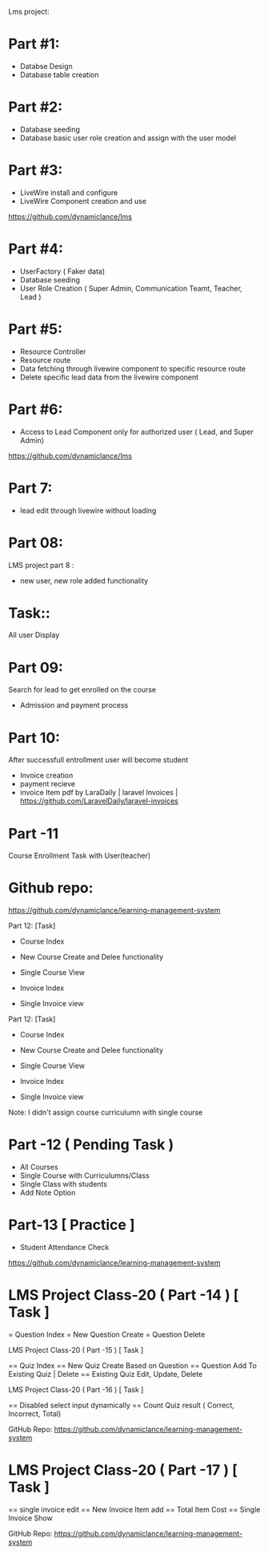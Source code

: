 Lms project:

Part #1:
=====
- Databse Design
- Database table creation

Part #2:
======
- Database seeding
- Database basic user role creation and assign with the user model

Part #3:
======
- LiveWire install and configure
- LiveWire Component creation and use


https://github.com/dynamiclance/lms

Part #4:
======

- UserFactory ( Faker data)
- Database seeding
- User Role Creation ( Super Admin, Communication Teamt, Teacher, Lead )

Part #5:
======

- Resource Controller
- Resource route
- Data fetching through livewire component to specific resource route
- Delete specific lead data from the livewire component

Part #6:
======

- Access to Lead Component only for authorized user ( Lead, and Super Admin)

https://github.com/dynamiclance/lms

Part 7:
======

- lead edit through livewire without loading

Part 08:
======

LMS project  part 8 :
- new user, new role added functionality 

Task::
=====
All user Display

Part 09:
=======
Search for lead to get enrolled on the course

- Admission  and payment process

Part 10:
======

After successfull entrollment user will become student

- Invoice creation
- payment recieve
- invoice Item pdf by LaraDaily | laravel Invoices | https://github.com/LaravelDaily/laravel-invoices

Part -11
======

Course Enrollment Task with User(teacher)

Github repo: 
=========
https://github.com/dynamiclance/learning-management-system

Part 12: [Task]

- Course Index
- New Course Create and Delee functionality
- Single Course View

- Invoice Index
- Single Invoice view

Part 12: [Task]

- Course Index
- New Course Create and Delee functionality
- Single Course View

- Invoice Index
- Single Invoice view

Note: I didn't assign course  curriculumn with single course 

Part -12 ( Pending Task )
=====
- All Courses
- Single Course with Curriculumns/Class
- Single Class with students 
- Add Note Option

Part-13 [ Practice ]
=======
- Student Attendance Check 

https://github.com/dynamiclance/learning-management-system

LMS Project Class-20 ( Part -14 ) [ Task ]
=========================

= Question Index
= New Question Create
= Question Delete

LMS Project Class-20 ( Part -15 ) [ Task ]

== Quiz Index
== New Quiz Create Based on Question
== Question Add To Existing Quiz | Delete
== Existing Quiz Edit, Update, Delete

LMS Project Class-20 ( Part -16 ) [ Task ]

== Disabled select input dynamically
== Count Quiz result ( Correct, Incorrect, Total)

GitHub Repo: https://github.com/dynamiclance/learning-management-system

LMS Project Class-20 ( Part -17 ) [ Task ]
===============================

== single invoice edit
== New Invoice Item add
== Total Item Cost
== Single Invoice Show

GitHub Repo: https://github.com/dynamiclance/learning-management-system
